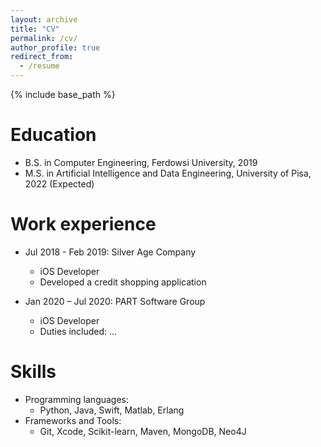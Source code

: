 ```yaml
---
layout: archive
title: "CV"
permalink: /cv/
author_profile: true
redirect_from:
  - /resume
---
```


{% include base_path %}

Education
======
* B.S. in Computer Engineering, Ferdowsi University, 2019
* M.S. in Artificial Intelligence and Data Engineering, University of Pisa, 2022 (Expected)

Work experience
======
* Jul 2018 - Feb 2019: Silver Age Company
  * iOS Developer
  * Developed a credit shopping application

* Jan 2020 – Jul 2020: PART Software Group
  * iOS Developer
  * Duties included: ...
  
Skills
======
* Programming languages:
  * Python, Java, Swift, Matlab, Erlang
* Frameworks and Tools:
  * Git, Xcode, Scikit-learn, Maven, MongoDB, Neo4J
